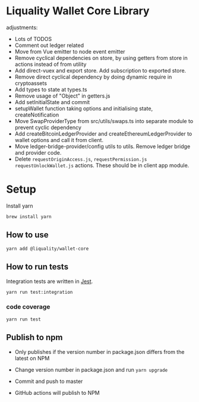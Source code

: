 # Liquality Wallet Core Library

adjustments:

- Lots of TODOS
- Comment out ledger related
- Move from Vue emitter to node event emitter
- Remove cyclical dependencies on store, by using getters from store in actions instead of from utility
- Add direct-vuex and export store. Add subscription to exported store.
- Remove direct cyclical dependency by doing dynamic require in cryptoassets
- Add types to state at types.ts
- Remove usage of "Object" in getters.js
- Add setInitialState and commit
- setupWallet function taking options and initialising state, createNotification
- Move SwapProviderType from src/utils/swaps.ts into separate module to prevent cyclic dependency
- Add createBitcoinLedgerProvider and createEthereumLedgerProvider to wallet options and call it from client.
- Move ledger-bridge-provider/config utils to utils. Remove ledger bridge and provider code.
- Delete `requestOriginAccess.js`, `requestPermission.js` `requestUnlockWallet.js` actions. These should be in client app module.

# Setup

Install yarn

```angular2html
brew install yarn
```

## How to use

```angular2html
yarn add @liquality/wallet-core
```

## How to run tests

Integration tests are written in [Jest](https://jestjs.io/).

```angular2html
yarn run test:integration
```

### code coverage

```angular2html
yarn run test
```

## Publish to npm

- Only publishes if the version number in package.json differs from the latest on NPM

- Change version number in package.json and run `yarn upgrade`

- Commit and push to master

- GitHub actions will publish to NPM
